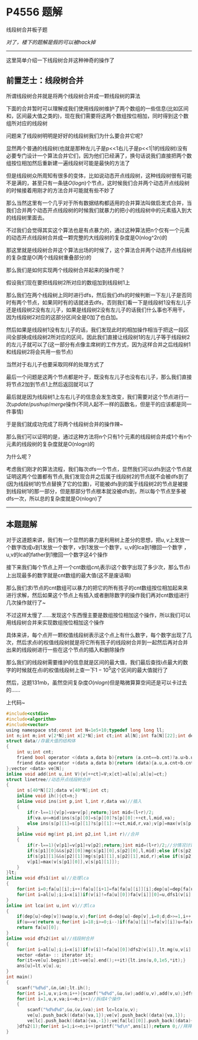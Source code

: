 # P4556 题解

线段树合并板子题

 _对了，楼下的题解是假的可以被hack掉_ 
_____________

这里简单介绍一下线段树合并这种神奇的操作了

## 前置芝士：线段树合并

所谓线段树合并就是将两个线段树合并成一颗线段树的算法

下面的合并暂时可以理解成我们使用线段树维护了两个数组的一些信息(比如区间和，区间最大值之类的)，现在我们需要将这两个数组按位相加，同时得到这个数组所对应的线段树

问题来了线段树明明是好好的线段树我们为什么要合并它呢?

显然两个普通的线段树(也就是那种左儿子是p<<1右儿子是p<<1|1的线段树)没有必要专门设计一个算法合并它们，因为他们已经满了，换句话说我们直接把两个数组按位相加然后重新建一遍线段树可能是最快的方法了

但是线段树众所周知有很多的变体，比如说动态开点线段树，这种线段树很有可能不是满的，甚至只有一条链$O(logn)$个节点，这时候我们合并两个动态开点线段树的时候接着用刚才的方法合并可能就有些不妙了

那么当然这里有一个几乎对于所有数据结构都适用的合并算法叫做启发式合并，当我们合并两个动态开点线段树的时候我们就暴力的把小的线段树中的元素插入到大的线段树里面去。

不过我们会觉得其实这个算法也是有点暴力的，通过这种算法把n个仅有一个元素的动态开点线段树合并成一颗完整的大线段树的复杂度是O(nlog^2n)的

那这里就是线段树合并这个算法出场的时候了，这个算法合并两个动态开点线段树的复杂度是O(两个线段树重叠部分)的

那么我们是如何实现两个线段树合并起来的操作呢？

假设我们现在要把线段树2所对应的数组加到线段树1上

那么我们在两个线段树上同时进行dfs，然后我们dfs的时候判断一下左儿子是否同时有两个节点，如果同时有的话就进去dfs，否则我们看一下是线段树1没有左儿子还是线段树2没有左儿子，如果是线段树2没有左儿子的话我们什么事也不用干，因为线段树2对应的这部分区间全是0加了也白加。

然后如果是线段树1没有左儿子的话，我们发现此时的相加操作相当于把这一段区间全部换成线段树2所对应的区间，因此我们直接让线段树1的左儿子等于线段树2的左儿子就可以了(这一部分有点像主席树的工作方式，因为这样合并之后线段树1和线段树2将会共用一些节点)

当然对于右儿子也要采取同样的处理方式了

最后一个问题是这两个节点都是叶子，既没有左儿子也没有右儿子，那么我们直接将节点2加到节点1上然后返回就可以了

最后就是因为线段树1上左右儿子的信息会发生改变，我们需要对这个节点进行一次$update/pushup/merge$操作(不同人起不一样的函数名，但是干的应该都是同一件事情)

于是我们就成功完成了将两个线段树合并的操作辣~

那么我们可以证明的是，通过这种方法将n个只有1个元素的线段树合并成1个有n个元素的线段树的复杂度就是O(nlogn)的

为什么呢？

考虑我们刚才的算法流程，我们每次dfs一个节点，显然我们可以dfs到这个节点就证明这两个位置都有节点,我们发现合并之后属于线段树2的节点就不会被dfs到了(因为线段树1的节点替换了它的位置)，可能被dfs到的属于线段树2的节点是被接到线段树1的那一部分，但是那部分节点根本就没被dfs到，所以每个节点至多被dfs一次，所以总的复杂度就是O(nlogn)了

_____________________

## 本题题解

对于这道题来讲，我们有一个显然的暴力是利用树上差分的思想，把$u,v$上发放一个数字改成u到1发放一个数字，v到1发放一个数字，u,v的lca到1撤回一个数字
，u,v的lca的father到1撤回一个数字这4个操作

接下来我们每个节点上开一个cnt数组$cnt_{i}$表示i这个数字出现了多少次，那么节点i上出现最多的数字就是cnt数组的最大值(这不是废话嘛)

那么我们求i节点的cnt数组可以暴力的把它的所有孩子的cnt数组按位相加起来来进行求解，然后如果这个节点上有插入或者删除数字的操作我们再对cnt数组进行几次操作就行了~

不过这样太慢了……发现这个东西慢主要是数组按位相加这个操作，所以我们可以用线段树合并来实现数组按位相加这个操作

具体来讲，每个点开一颗权值线段树表示这个点上有什么数字，每个数字出现了几次，然后求点i的权值线段树就是将它所有孩子的线段树合并到一起然后再对合并出来的线段树进行一些在这个节点的插入和删除操作

那么我们的线段树需要维护的信息就是区间的最大值，我们最后查找i点最大的数字的时候就在点i的权值线段树上查一下$1-10^5$这个区间的最大值就行了

然后，这题131mb，虽然空间复杂度$O(nlogn)$但是略微算算空间还是可以卡过去的……

上代码~

```C
#include<cstdio>
#include<algorithm>
#include<vector>
using namespace std;const int N=1e5+10;typedef long long ll;
int n;int m;int v[2*N];int x[2*N];int ct;int al[N];int fa[N][22];int dep[N];int ans[N];
struct data//存最大值的结构体 
{
    int u;int cnt;
    friend bool operator <(data a,data b){return (a.cnt==b.cnt)?a.u>b.u:a.cnt<b.cnt;}
    friend data operator +(data a,data b){return (data){a.u,a.cnt+b.cnt};}
};vector <data> ve[N];
inline void add(int u,int V){v[++ct]=V;x[ct]=al[u];al[u]=ct;}
struct linetree//动态开点线段树合并 
{
    int s[40*N][2];data v[40*N];int ct;
    inline void ih(){ct=n;}
    inline void ins(int p,int l,int r,data va)//插入 
    {
        if(r-l==1){v[p]=va+v[p];return;}int mid=(l+r)/2;
        if(va.u<=mid)ins(s[p][0]=s[p][0]?s[p][0]:++ct,l,mid,va);
        else ins(s[p][1]=s[p][1]?s[p][1]:++ct,mid,r,va);v[p]=max(v[s[p][0]],v[s[p][1]]);
    }
    inline void mg(int p1,int p2,int l,int r)//合并 
    {
        if(r-l==1){v[p1]=v[p1]+v[p2];return;}int mid=(l+r)/2;//分情况讨论下 
        if(s[p1][0]&&s[p2][0])mg(s[p1][0],s[p2][0],l,mid);else if(s[p2][0])s[p1][0]=s[p2][0];
        if(s[p1][1]&&s[p2][1])mg(s[p1][1],s[p2][1],mid,r);else if(s[p2][1])s[p1][1]=s[p2][1];
        v[p1]=max(v[s[p1][0]],v[s[p1][1]]);
    }
}lt;
inline void dfs1(int u)//处理lca 
{
    for(int i=0;fa[u][i];i++)fa[u][i+1]=fa[fa[u][i]][i];dep[u]=dep[fa[u][0]]+1;
    for(int i=al[u];i;i=x[i])if(v[i]!=fa[u][0])fa[v[i]][0]=u,dfs1(v[i]);
}
inline int lca(int u,int v)//求lca 
{
    if(dep[u]<dep[v])swap(u,v);for(int d=dep[u]-dep[v],i=0;d;d>>=1,i++)if(d&1)u=fa[u][i];
    if(u==v)return u;for(int i=18;i>=0;i--)if(fa[u][i]!=fa[v][i])u=fa[u][i],v=fa[v][i];
    return fa[u][0];
}
inline void dfs2(int u)//线段树合并 
{
    for(int i=al[u];i;i=x[i])if(v[i]!=fa[u][0])dfs2(v[i]),lt.mg(u,v[i],0,1e5);
    vector <data> :: iterator it;
    for(it=ve[u].begin();it!=ve[u].end();++it){lt.ins(u,0,1e5,*it);}
    ans[u]=lt.v[u].u;
}
int main()
{
    scanf("%d%d",&n,&m);lt.ih();
    for(int i=1,u,v;i<n;i++){scanf("%d%d",&u,&v);add(u,v),add(v,u);}dfs1(1);
    for(int i=1,u,v,va;i<=m;i++)//拆成4个操作 
    {
        scanf("%d%d%d",&u,&v,&va);int lc=lca(u,v);
        ve[u].push_back((data){va,1});ve[v].push_back((data){va,1});
        ve[lc].push_back((data){va,-1});ve[fa[lc][0]].push_back((data){va,-1});
    }dfs2(1);for(int i=1;i<=n;i++)printf("%d\n",ans[i]);return 0;//拜拜程序~ 
}

```







